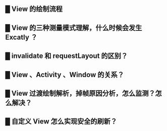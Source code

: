 ## █ View 的绘制流程

## █ View 的三种测量模式理解，什么时候会发生 Excatly ？

## █ invalidate 和 requestLayout 的区别？

## █ View 、Activity 、Window 的关系？

## █ View 过渡绘制解析，掉帧原因分析，怎么监测？怎么解决？

## █ 自定义 View 怎么实现安全的刷新？

